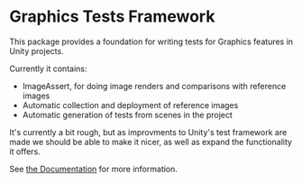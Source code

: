 # Graphics Tests Framework

This package provides a foundation for writing tests for Graphics features in Unity projects.

Currently it contains:

* ImageAssert, for doing image renders and comparisons with reference images
* Automatic collection and deployment of reference images
* Automatic generation of tests from scenes in the project

It's currently a bit rough, but as improvments to Unity's test framework are made we should be able to make it nicer, as well as expand the functionality it offers.

See [the Documentation](Documentation/com.unity.testframework.graphics.md) for more information.
